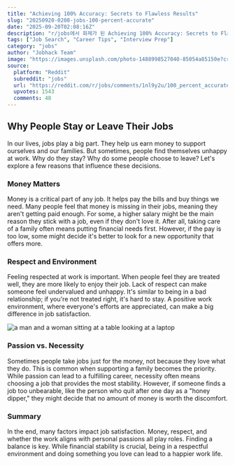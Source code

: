 ```yaml
---
title: "Achieving 100% Accuracy: Secrets to Flawless Results"
slug: "20250920-0208-jobs-100-percent-accurate"
date: "2025-09-20T02:08:16Z"
description: "r/jobs에서 화제가 된 Achieving 100% Accuracy: Secrets to Flawless Results에 대한 깊이 있는 분석과 인사이트"
tags: ["Job Search", "Career Tips", "Interview Prep"]
category: "jobs"
author: "Jobhack Team"
image: "https://images.unsplash.com/photo-1488998527040-85054a85150e?crop=entropy&cs=tinysrgb&fit=max&fm=jpg&ixid=M3w3OTU0NDF8MHwxfHNlYXJjaHwyNXx8am9iJTIwc2VhcmNofGVufDF8MHx8fDE3NTgzMzQwODF8MA&ixlib=rb-4.1.0&q=80&w=1080"
source:
  platform: "Reddit"
  subreddit: "jobs"
  url: "https://reddit.com/r/jobs/comments/1nl9y2u/100_percent_accurate/"
  upvotes: 1543
  comments: 48
---
```


## Why People Stay or Leave Their Jobs

In our lives, jobs play a big part. They help us earn money to support ourselves and our families. But sometimes, people find themselves unhappy at work. Why do they stay? Why do some people choose to leave? Let's explore a few reasons that influence these decisions. 

### Money Matters

Money is a critical part of any job. It helps pay the bills and buy things we need. Many people feel that money is missing in their jobs, meaning they aren't getting paid enough. For some, a higher salary might be the main reason they stick with a job, even if they don't love it. After all, taking care of a family often means putting financial needs first. However, if the pay is too low, some might decide it's better to look for a new opportunity that offers more.

### Respect and Environment

Feeling respected at work is important. When people feel they are treated well, they are more likely to enjoy their job. Lack of respect can make someone feel undervalued and unhappy. It's similar to being in a bad relationship; if you're not treated right, it's hard to stay. A positive work environment, where everyone's efforts are appreciated, can make a big difference in job satisfaction.

![a man and a woman sitting at a table looking at a laptop](https://images.unsplash.com/photo-1713946598691-173f44f13dc9?crop=entropy&cs=tinysrgb&fit=max&fm=jpg&ixid=M3w3OTU0NDF8MHwxfHNlYXJjaHwzOHx8Y2FyZWVyfGVufDF8MHx8fDE3NTgzMzQwODJ8MA&ixlib=rb-4.1.0&q=80&w=1080)

### Passion vs. Necessity

Sometimes people take jobs just for the money, not because they love what they do. This is common when supporting a family becomes the priority. While passion can lead to a fulfilling career, necessity often means choosing a job that provides the most stability. However, if someone finds a job too unbearable, like the person who quit after one day as a "honey dipper," they might decide that no amount of money is worth the discomfort.

### Summary

In the end, many factors impact job satisfaction. Money, respect, and whether the work aligns with personal passions all play roles. Finding a balance is key. While financial stability is crucial, being in a respectful environment and doing something you love can lead to a happier work life.

